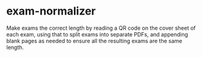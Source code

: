# exam-normalizer
Make exams the correct length by reading a QR code on the cover sheet of each exam, using that to split exams into separate PDFs, and appending blank pages as needed to ensure all the resulting exams are the same length.